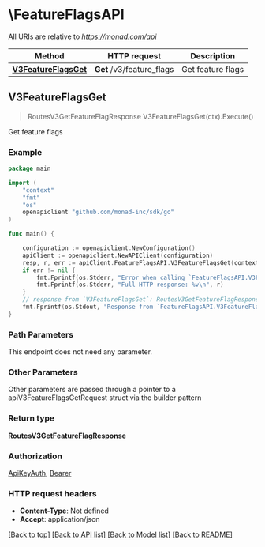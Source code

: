 # \FeatureFlagsAPI

All URIs are relative to *https://monad.com/api*

Method | HTTP request | Description
------------- | ------------- | -------------
[**V3FeatureFlagsGet**](FeatureFlagsAPI.md#V3FeatureFlagsGet) | **Get** /v3/feature_flags | Get feature flags



## V3FeatureFlagsGet

> RoutesV3GetFeatureFlagResponse V3FeatureFlagsGet(ctx).Execute()

Get feature flags



### Example

```go
package main

import (
	"context"
	"fmt"
	"os"
	openapiclient "github.com/monad-inc/sdk/go"
)

func main() {

	configuration := openapiclient.NewConfiguration()
	apiClient := openapiclient.NewAPIClient(configuration)
	resp, r, err := apiClient.FeatureFlagsAPI.V3FeatureFlagsGet(context.Background()).Execute()
	if err != nil {
		fmt.Fprintf(os.Stderr, "Error when calling `FeatureFlagsAPI.V3FeatureFlagsGet``: %v\n", err)
		fmt.Fprintf(os.Stderr, "Full HTTP response: %v\n", r)
	}
	// response from `V3FeatureFlagsGet`: RoutesV3GetFeatureFlagResponse
	fmt.Fprintf(os.Stdout, "Response from `FeatureFlagsAPI.V3FeatureFlagsGet`: %v\n", resp)
}
```

### Path Parameters

This endpoint does not need any parameter.

### Other Parameters

Other parameters are passed through a pointer to a apiV3FeatureFlagsGetRequest struct via the builder pattern


### Return type

[**RoutesV3GetFeatureFlagResponse**](RoutesV3GetFeatureFlagResponse.md)

### Authorization

[ApiKeyAuth](../README.md#ApiKeyAuth), [Bearer](../README.md#Bearer)

### HTTP request headers

- **Content-Type**: Not defined
- **Accept**: application/json

[[Back to top]](#) [[Back to API list]](../README.md#documentation-for-api-endpoints)
[[Back to Model list]](../README.md#documentation-for-models)
[[Back to README]](../README.md)

